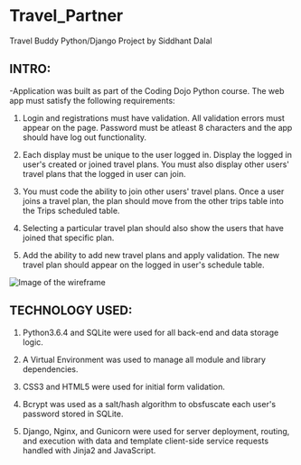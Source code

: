 # Travel_Partner
Travel Buddy Python/Django Project by Siddhant Dalal

INTRO:
--------------------
-Application was built as part of the Coding Dojo Python course. The web app must satisfy the following requirements:

1. Login and registrations must have validation. All validation errors must appear on the page. Password must be atleast 8 characters and the app should have log out functionality.

2. Each display must be unique to the user logged in. Display the logged in user's created or joined travel plans. You must also display other users' travel plans that the logged in user can join.

3. You must code the ability to join other users' travel plans. Once a user joins a travel plan, the plan should move from the other trips table into the Trips scheduled table.

4. Selecting a particular travel plan should also show the users that have joined that specific plan.

5. Add the ability to add new travel plans and apply validation. The new travel plan should appear on the logged in user's schedule table.

![Image of the wireframe](https://i.imgur.com/Y0SdSvU.png)


TECHNOLOGY USED:
-----------------
1.  Python3.6.4 and SQLite were used for all back-end and data storage logic.

2.  A Virtual Environment was used to manage all module and library dependencies.

3.  CSS3 and HTML5 were used for initial form validation.

4.  Bcrypt was used as a salt/hash algorithm to obsfuscate each user's password stored in SQLite.

5.  Django, Nginx, and Gunicorn were used for server deployment, routing, and execution with data and template client-side service requests handled with Jinja2 and JavaScript.
